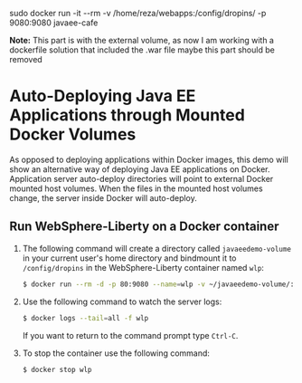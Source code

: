 sudo docker run -it --rm -v /home/reza/webapps:/config/dropins/ -p 9080:9080 javaee-cafe

**Note:** This part is with the external volume, as now I am working with a dockerfile solution that included the .war file maybe this part should be removed


# Auto-Deploying Java EE Applications through Mounted Docker Volumes 
As opposed to deploying applications within Docker images, this demo will show an alternative way of deploying Java EE applications on Docker. Application server auto-deploy directories will point to external Docker mounted host volumes. When the files in the mounted host volumes change, the server inside Docker will auto-deploy.


## Run WebSphere-Liberty on a Docker container


1. The following command will create a directory called `javaeedemo-volume` in your current user's home directory 
and bindmount it to `/config/dropins` in the WebSphere-Liberty container named `wlp`:

	```bash
	$ docker run --rm -d -p 80:9080 --name=wlp -v ~/javaeedemo-volume/:/config/dropins/ websphere-liberty
	```
     
2. Use the following command to watch the server logs:

    ```bash
    $ docker logs --tail=all -f wlp
    ```
   If you want to return to the command prompt type `Ctrl-C`.

3. To stop the container use the following command:

    ```bash
    $ docker stop wlp
    ```
